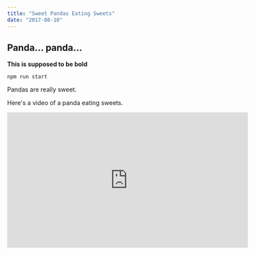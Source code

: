 ```yaml
---
title: "Sweet Pandas Eating Sweets"
date: "2017-08-10"
---
```


## Panda... panda...

**This is supposed to be bold**

`npm run start`

Pandas are really sweet.

Here's a video of a panda eating sweets.

<iframe width="560" height="315" src="https://www.youtube.com/embed/4n0xNbfJLR8" frameborder="0" allowfullscreen></iframe>
